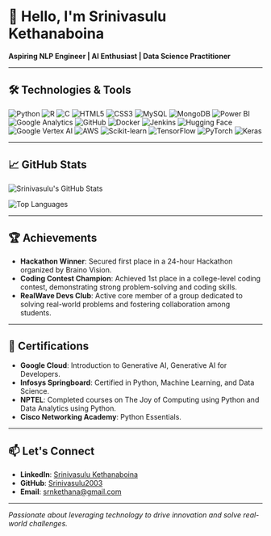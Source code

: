 # 👋 Hello, I'm Srinivasulu Kethanaboina

**Aspiring NLP Engineer | AI Enthusiast | Data Science Practitioner**

---

## 🛠️ Technologies & Tools

![Python](https://img.shields.io/badge/-Python-333?style=flat&logo=python)
![R](https://img.shields.io/badge/-R-333?style=flat&logo=r)
![C](https://img.shields.io/badge/-C-333?style=flat&logo=c)
![HTML5](https://img.shields.io/badge/-HTML5-333?style=flat&logo=html5)
![CSS3](https://img.shields.io/badge/-CSS3-333?style=flat&logo=css3)
![MySQL](https://img.shields.io/badge/-MySQL-333?style=flat&logo=mysql)
![MongoDB](https://img.shields.io/badge/-MongoDB-333?style=flat&logo=mongodb)
![Power BI](https://img.shields.io/badge/-Power%20BI-333?style=flat&logo=powerbi)
![Google Analytics](https://img.shields.io/badge/-Google%20Analytics-333?style=flat&logo=googleanalytics)
![GitHub](https://img.shields.io/badge/-GitHub-333?style=flat&logo=github)
![Docker](https://img.shields.io/badge/-Docker-333?style=flat&logo=docker)
![Jenkins](https://img.shields.io/badge/-Jenkins-333?style=flat&logo=jenkins)
![Hugging Face](https://img.shields.io/badge/-Hugging%20Face-333?style=flat&logo=huggingface)
![Google Vertex AI](https://img.shields.io/badge/-Google%20Vertex%20AI-333?style=flat&logo=googlecloud)
![AWS](https://img.shields.io/badge/-AWS-333?style=flat&logo=amazonaws)
![Scikit-learn](https://img.shields.io/badge/-Scikit--learn-333?style=flat&logo=scikitlearn)
![TensorFlow](https://img.shields.io/badge/-TensorFlow-333?style=flat&logo=tensorflow)
![PyTorch](https://img.shields.io/badge/-PyTorch-333?style=flat&logo=pytorch)
![Keras](https://img.shields.io/badge/-Keras-333?style=flat&logo=keras)

---

## 📈 GitHub Stats

![Srinivasulu's GitHub Stats](https://github-readme-stats.vercel.app/api?username=Srinivasulu2003&show_icons=true&theme=radical)

![Top Languages](https://github-readme-stats.vercel.app/api/top-langs/?username=Srinivasulu2003&layout=compact&theme=radical)

---

## 🏆 Achievements

- **Hackathon Winner**: Secured first place in a 24-hour Hackathon organized by Braino Vision.
- **Coding Contest Champion**: Achieved 1st place in a college-level coding contest, demonstrating strong problem-solving and coding skills.
- **RealWave Devs Club**: Active core member of a group dedicated to solving real-world problems and fostering collaboration among students.

---

## 📜 Certifications

- **Google Cloud**: Introduction to Generative AI, Generative AI for Developers.
- **Infosys Springboard**: Certified in Python, Machine Learning, and Data Science.
- **NPTEL**: Completed courses on The Joy of Computing using Python and Data Analytics using Python.
- **Cisco Networking Academy**: Python Essentials.

---

## 📫 Let's Connect

- **LinkedIn**: [Srinivasulu Kethanaboina](https://linkedin.com/in/srinivasulu-kethanaboina-1a3452274/)
- **GitHub**: [Srinivasulu2003](https://github.com/Srinivasulu2003)
- **Email**: srnkethana@gmail.com

---

*Passionate about leveraging technology to drive innovation and solve real-world challenges.*
